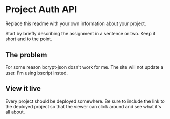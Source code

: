 # Project Auth API

Replace this readme with your own information about your project.

Start by briefly describing the assignment in a sentence or two. Keep it short and to the point.

## The problem

For some reason bcrypt-json dosn't work for me. The site will not update a user. I'm using bscript insted.

## View it live

Every project should be deployed somewhere. Be sure to include the link to the deployed project so that the viewer can click around and see what it's all about.
